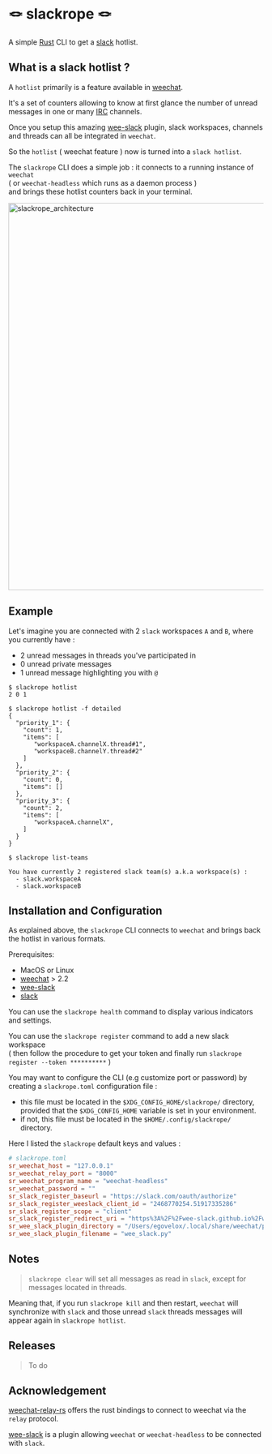 # 🪢 slackrope 🪢

A simple [Rust](https://www.rust-lang.org/) CLI to get a [slack](https://slack.com/) hotlist.

## What is a slack hotlist ?

A `hotlist` primarily is a feature available in [weechat](https://weechat.org/).  

It's a set of counters allowing to know at first glance the number 
of unread messages in one or many [IRC](https://en.wikipedia.org/wiki/IRC) channels.

Once you setup this amazing [wee-slack](https://github.com/wee-slack/wee-slack) plugin, 
slack workspaces, channels and threads can all be integrated in `weechat`.  

So the `hotlist` ( weechat feature ) now is turned into a `slack hotlist`.

The `slackrope` CLI does a simple job : it connects to a running instance of `weechat`  
( or `weechat-headless` which runs as a daemon process )  
and brings these hotlist counters back in your terminal.

<img width="764" alt="slackrope_architecture" src="https://github.com/user-attachments/assets/0b6d5952-651e-4586-a6d3-d55c9b6b3f7a">

## Example

Let's imagine you are connected with 2 `slack` workspaces `A` and `B`, where you currently have :

- 2 unread messages in threads you've participated in
- 0 unread private messages
- 1 unread message highlighting you with `@`

```console
$ slackrope hotlist
2 0 1
```

```console
$ slackrope hotlist -f detailed
{
  "priority_1": {
    "count": 1,
    "items": [
       "workspaceA.channelX.thread#1",
       "workspaceB.channelY.thread#2"
    ]
  },
  "priority_2": {
    "count": 0,
    "items": []
  },
  "priority_3": {
    "count": 2,
    "items": [
       "workspaceA.channelX",
    ]
  }
}
```

```console
$ slackrope list-teams

You have currently 2 registered slack team(s) a.k.a workspace(s) :
  - slack.workspaceA
  - slack.workspaceB

```

## Installation and Configuration

As explained above, the `slackrope` CLI connects to `weechat`
and brings back the hotlist in various formats.

Prerequisites:

- MacOS or Linux
- [weechat](https://weechat.org/) > 2.2
- [wee-slack](https://github.com/wee-slack/wee-slack)
- [slack](https://slack.com/)

You can use the `slackrope health` command to display various indicators and settings.

You can use the `slackrope register` command to add a new slack workspace  
( then follow the procedure to get your token and finally run `slackrope register --token **********` )

You may want to configure the CLI (e.g customize port or password) 
by creating a `slackrope.toml` configuration file :
- this file must be located in the `$XDG_CONFIG_HOME/slackrope/` directory, 
provided that the `$XDG_CONFIG_HOME` variable is set in your environment.
- if not, this file must be located in the `$HOME/.config/slackrope/` directory.

Here I listed the `slackrope` default keys and values :
```toml
# slackrope.toml
sr_weechat_host = "127.0.0.1"
sr_weechat_relay_port = "8000"
sr_weechat_program_name = "weechat-headless"
sr_weechat_password = ""
sr_slack_register_baseurl = "https://slack.com/oauth/authorize"
sr_slack_register_weeslack_client_id = "2468770254.51917335286"
sr_slack_register_scope = "client"
sr_slack_register_redirect_uri = "https%3A%2F%2Fwee-slack.github.io%2Fwee-slack%2Foauth"
sr_wee_slack_plugin_directory = "/Users/egovelox/.local/share/weechat/python"
sr_wee_slack_plugin_filename = "wee_slack.py"
```

## Notes

> `slackrope clear` will set all messages as read in `slack`, except for messages located in threads.  

Meaning that, if you run `slackrope kill` and then restart, 
`weechat` will synchronize with `slack`
and those unread `slack` threads messages will appear again in `slackrope hotlist`.

## Releases

> To do

## Acknowledgement

[weechat-relay-rs](https://github.com/jtracey/weechat-relay-rs) offers the rust bindings 
to connect to weechat via the `relay` protocol.

[wee-slack](https://github.com/wee-slack/wee-slack) is a plugin 
allowing `weechat` or `weechat-headless` to be connected with `slack`.
